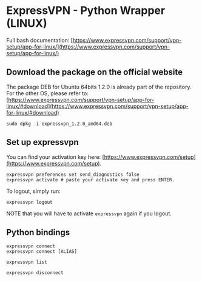 # ExpressVPN - Python Wrapper (LINUX)

Full bash documentation: [https://www.expressvpn.com/support/vpn-setup/app-for-linux/](https://www.expressvpn.com/support/vpn-setup/app-for-linux/)

## Download the package on the official website

The package DEB for Ubuntu 64bits 1.2.0 is already part of the repository. For the other OS, please refer to:
[https://www.expressvpn.com/support/vpn-setup/app-for-linux/#download](https://www.expressvpn.com/support/vpn-setup/app-for-linux/#download)
```
sudo dpkg -i expressvpn_1.2.0_amd64.deb
```

## Set up expressvpn

You can find your activation key here: [https://www.expressvpn.com/setup](https://www.expressvpn.com/setup).

```
expressvpn preferences set send_diagnostics false
expressvpn activate # paste your activate key and press ENTER.
```

To logout, simply run:

```
expressvpn logout
```

NOTE that you will have to activate `expressvpn` again if you logout.

## Python bindings

```
expressvpn connect
expressvpn connect [ALIAS]
```

```
expressvpn list
```

```
expressvpn disconnect
```
